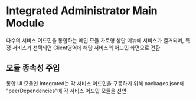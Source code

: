 # Integrated Administrator Main Module

다수의 서비스 어드민을 통합하는 메인 모듈
가로형 상단 메뉴에 서비스가 열거되며, 특정 서비스가 선택되면 Client영역에 해당 서비스의 어드민 화면으로 전환

## 모듈 종속성 주입
통합 UI 모듈인 Integrated는 각 서비스 어드민을 구동하기 위해
packages.json에 "peerDependencies"에 각 서비스 어드민 모듈을 선언
